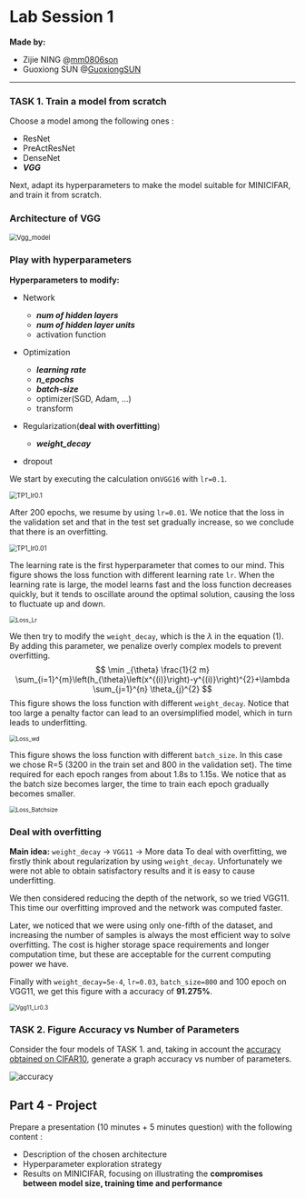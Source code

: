 # Lab Session 1 

**Made by:**

- Zijie NING @[mm0806son](https://github.com/mm0806son)
- Guoxiong SUN @[GuoxiongSUN](https://github.com/GuoxiongSUN)

-----

### TASK 1. Train a model from scratch

Choose a model among the following ones : 

- ResNet
- PreActResNet
- DenseNet
- ***VGG***

Next, adapt its hyperparameters to make the model suitable for MINICIFAR, and train it from scratch. 

### Architecture of VGG

<img src="Vgg_model.png" alt="Vgg_model" style="zoom:80%;" />


### Play with hyperparameters

**Hyperparameters to modify:**

- Network

  - ***num of hidden layers***
  - ***num of hidden layer units***
  - activation function
- Optimization

  - ***learning rate***
  - ***n_epochs***
  - ***batch-size***
  - optimizer(SGD, Adam, ...)
  - transform
- Regularization(**deal with overfitting**)

  - ***weight_decay***
- dropout

We start by executing the calculation on`VGG16` with `lr=0.1`.

<img src="TP1_lr0.1.png" alt="TP1_lr0.1" style="zoom:80%;" />

After 200 epochs, we resume by using `lr=0.01`. We notice that the loss in the validation set and that in the test set gradually increase, so we conclude that there is an overfitting.

<img src="TP1_lr_0.01.png" alt="TP1_lr0.01" style="zoom:80%;" />

The learning rate is the first hyperparameter that comes to our mind. This figure shows the loss function with different learning rate `lr`. When the learning rate is large, the model learns fast and the loss function decreases quickly, but it tends to oscillate around the optimal solution, causing the loss to fluctuate up and down.

<img src="Loss_Lr.png" alt="Loss_Lr" style="zoom:72%;" />

We then try to modify the `weight_decay`, which is the $\lambda$ in the equation (1). By adding this parameter, we penalize overly complex models to prevent overfitting.
$$
\min _{\theta} \frac{1}{2 m} \sum_{i=1}^{m}\left(h_{\theta}\left(x^{(i)}\right)-y^{(i)}\right)^{2}+\lambda \sum_{j=1}^{n} \theta_{j}^{2}
$$
This figure shows the loss function with different `weight_decay`. Notice that too large a penalty factor can lead to an oversimplified model, which in turn leads to underfitting.

<img src="Loss_wd.png" alt="Loss_wd" style="zoom:72%;" />

This figure shows the loss function with different `batch_size`. In this case we chose R=5 (3200 in the train set and 800 in the validation set). The time required for each epoch ranges from about 1.8s to 1.15s. We notice that as the batch size becomes larger, the time to train each epoch gradually becomes smaller.

<img src="Loss_Batchsize.png" alt="Loss_Batchsize" style="zoom:72%;" />

### Deal with overfitting

**Main idea:** `weight_decay` -> `VGG11` -> More data
To deal with overfitting, we firstly think about regularization by using `weight_decay`. Unfortunately we were not able to obtain satisfactory results and it is easy to cause underfitting.

We then considered reducing the depth of the network, so we tried VGG11. This time our overfitting improved and the network was computed faster.

Later, we noticed that we were using only one-fifth of the dataset, and increasing the number of samples is always the most efficient way to solve overfitting. The cost is higher storage space requirements and longer computation time, but these are acceptable for the current computing power we have.

Finally with `weight_decay=5e-4`, `lr=0.03`, `batch_size=800` and 100 epoch on VGG11, we get this figure with a accuracy of **91.275%**.

<img src="Vgg11_Lr0.3.png" alt="Vgg11_Lr0.3" style="zoom:72%;" />


### TASK 2. Figure Accuracy vs Number of Parameters
Consider the four models of TASK 1. and, taking in account the [accuracy obtained on CIFAR10](https://github.com/kuangliu/pytorch-cifar), generate a graph accuracy vs number of parameters.

<img src="accuracy.png" alt="accuracy" style="zoom:100%;" />



## Part 4 - Project

Prepare a presentation (10 minutes + 5 minutes question) with the following content : 
- Description of the chosen architecture
- Hyperparameter exploration strategy 
- Results on MINICIFAR, focusing on illustrating the **compromises between model size, training time and performance**


